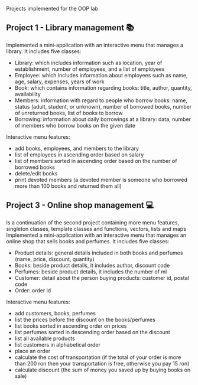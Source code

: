 Projects implemented for the OOP lab

## Project 1 - Library management 📚
Implemented a mini-application with an interactive menu that manages a library. It includes five classes:

* Library: which includes information such as location, year of establishment, number of employees, and a list of employees
* Employee: which includes information about employees such as name, age, salary, expenses, years of work
* Book: which contains information regarding books: title, author, quantity, availability
* Members: information with regard to people who borrow books: name, status (adult, student, or unknown), number of borrowed books, number of unreturned books, list of books to borrow
* Borrowing: information about daily borrowings at a library: data, number of members who borrow books on the given date

Interactive menu features:
* add books, employees, and members to the library
* list of employees in ascending order based on salary
* list of members sorted in ascending order based on the number of borrowed books
* delete/edit books
* print devoted members (a devoted member is someone who borrowed more than 100 books and returned them all)


## Project 3 - Online shop management 💻
Is a continuation of the second project containing more menu features, singleton classes, template classes and functions, vectors, lists and maps Implemented a mini-application with an interactive menu that manages an online shop that sells books and perfumes. It includes five classes:

* Product details: general details included in both books and perfumes (name, price, discount, quantity)
* Books: beside product details, it includes author, discount code
* Perfumes: beside product details, it includes the number of ml
* Customer: detail about the person buying products: customer id, postal code
* Order: order id

Interactive menu features:
* add customers, books, perfumes
* list the prices before the discount on the books/perfumes
* list books sorted in ascending order on prices
* list perfumes sorted in descending order based on the discount
* list all available products
* list customers in alphabetical order
* place an order
* calculate the cost of transportation (if the total of your order is more than 200 ron then your transportation is free, otherwise you pay 15 ron)
* calculate discount (the sum of money you saved up by buying books on sale)
